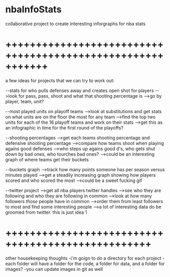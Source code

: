 nbaInfoStats
============

collaborative project to create interesting inforgraphs for nba stats

+++++++++++++++++++++++++++++++++++++++++++++++++++++++++++
===========================================================
a few ideas for projects that we can try to work out:

--stats for who pulls defenses away and creates open shot for players
-->look for pass, pass, shoot and what that shooting percentage is
-->go by player, team, unit?

--most played units on playoff teams
-->look at substitutions and get stats on what units are on the floor the most for any team
-->find the top two units for each of the 16 playoff teams and work on their stats
-->get this as an infographic in time for the first round of the playoffs?

--shooting percentages
-->get each teams shooting percentage and defensive shooting percentage
-->compare how teams shoot when playing agains good defenses
-->who steps up agains good d's, who gets shut down by bad ones, who tourches bad ones?
-->could be an interesting graph of where teams get their buckets

--buckets graph
-->track how many points someone has per season versus minutes played
-->get a steadily increasing graph showing how players scored and who scored the most
-->could be a sweet fucking gif

--twitter project
-->get all nba players twitter handles
-->see who they are following and who they are following in common
-->look at how many followers <i>those</i> people have in common
-->order them from least followers to most and find some interesting people
-->a lot of interesting data do be groomed from twitter.  this is just idea 1

++++++++++++++++++++++++++++++++++++++++++++++++++
==================================================
other housekeeping thoughts
-i'm goign to do a directory for each project
-each folder will have a folder for the code, a folder for data, and a folder for images?
-you can update images in git as well

